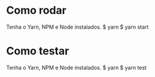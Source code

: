 # Como rodar
Tenha o Yarn, NPM e Node instalados.
$ yarn
$ yarn start

# Como testar
Tenha o Yarn, NPM e Node instalados.
$ yarn
$ yarn test
